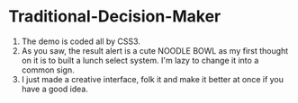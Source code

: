 Traditional-Decision-Maker
==========================

1. The demo is coded all by CSS3.
2. As you saw, the result alert is a cute NOODLE BOWL as my first thought on it is to built a lunch select system. I'm lazy to change it into a common sign.
3. I just made a creative interface, folk it and make it better at once if you have a good idea.